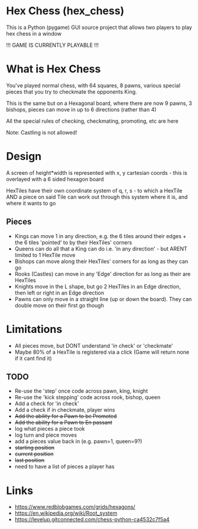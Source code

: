 # Hex Chess (hex_chess)

This is a Python (pygame) GUI source project that allows two players to play hex chess in a window

!!! GAME IS CURRENTLY PLAYABLE !!!

# What is Hex Chess

You've played normal chess, with 64 squares, 8 pawns, various special pieces that you try to checkmate the opponents King.

This is the same but on a Hexagonal board, where there are now 9 pawns, 3 bishops, pieces can move in up to 6 directions (rather than 4)

All the special rules of checking, checkmating, promoting, etc are here

Note: Castling is not allowed!

# Design

A screen of height*width is represented with x, y cartesian coords - this is overlayed with a 6 sided hexagon board

HexTiles have their own coordinate system of q, r, s - to which a HexTile AND a piece on said Tile can work out through this system where it is, and where it wants to go

## Pieces
- Kings can move 1 in any direction, e.g. the 6 tiles around their edges + the 6 tiles 'pointed' to by their HexTiles' corners
- Queens can do all that a King can do i.e. 'in any direction' - but ARENT limited to 1 HexTile move
- Bishops can move along their HexTiles' corners for as long as they can go
- Rooks (Castles) can move in any 'Edge' direction for as long as their are HexTiles
- Knights move in the L shape, but go 2 HexTiles in an Edge direction, then left or right in an Edge direction
- Pawns can only move in a straight line (up or down the board). They can double move on their first go though

# Limitations
- All pieces move, but DONT understand 'in check' or 'checkmate'
- Maybe 80% of a HexTile is registered via a click (Game will return none if it cant find it)

## TODO
- Re-use the 'step' once code across pawn, king, knight
- Re-use the 'kick stepping' code across rook, bishop, queen
- Add a check for 'in check'
- Add a check if in checkmate, player wins
- ~~Add the ability for a Pawn to be Promoted~~
- ~~Add the ability for a Pawn to En passant~~
- log what pieces a piece took
- log turn and piece moves
- add a pieces value back in (e.g. pawn=1, queen=9?)
- ~~starting position~~
- ~~current position~~
- ~~last position~~
- need to have a list of pieces a player has

# Links
- https://www.redblobgames.com/grids/hexagons/
- https://en.wikipedia.org/wiki/Root_system
- https://levelup.gitconnected.com/chess-python-ca4532c7f5a4